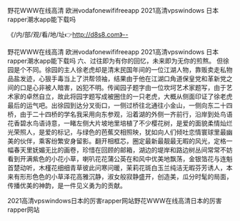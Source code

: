 野花WWW在线高清
欧洲vodafonewififreeapp
2021高清vpswindows
日本rapper潮水app能下载吗


《/内/部/观/看/地/址👉http://d8s8.com》--

野花WWW在线高清
欧洲vodafonewififreeapp
2021高清vpswindows
日本rapper潮水app能下载吗
	六、过往即为有你的回忆，未来即为无你的煎熬。
但徐园是个不同。徐园的主人徐老虎却是清末民国年间的一位江湖人物，靠贩卖走私物品盐发迹，心狠手毒当上了洪帮领袖，结果由于他在江湖口角道保皇党和革新党之间的口是心非被人暗害，凶犯不明。传闻园子题字由一位坎坷艺术家题写，由于艺术家的卓然自立，故此将园字题写成被圈住的一只老虎，大概从侧面印证了徐老虎最后的运气吧。出徐园到达分叉街口，一侧过桥往北通往小金山，一侧向东二十四桥，由于二十四桥的学名我采用向东参观，沿着湖的外侧一齐前行，沿岸到处鸟语花香碧水鸟语诗意，一睹左侧大片坡地里培植了不少樱花树，是爱的面貌柔情灿烂光荣照人，是爱的标记，与绿色的芭蕉交相照映，犹如向人们倾吐恋情寰球里最幽美的伙伴，乘客纷繁安身留影。翻开相框芯，圈定最新最靓最无暇的风光，定格一幅春天里妩媚无比的画卷，珍惜在回顾的邮箱，湖边的堤岸和路边树丛间常常不妨看到开满紫色的小花小草，喇叭花花蒲公英在和风中优美地飘荡，金银箔花与连魁首楚动听，木槿花细细青草彼此问寒问暖，茉莉花斑白玉兰纯洁无暇芬芳诱人，本来有形形色色的小草泽花高雅沉静，淑女般寂静盛开，创造美，瓜分时髦的局面，传播优美的神韵，是一件见义勇为的贡献。





2021高清vpswindows日本的厉害rapper网站野花WWW在线高清日本的厉害rapper网站
